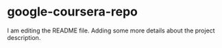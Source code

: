 # google-coursera-repo
I am editing the README file. Adding some more details about the project description.
